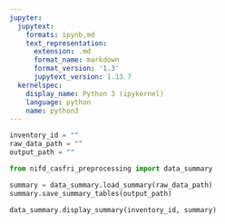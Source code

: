 ```yaml
---
jupyter:
  jupytext:
    formats: ipynb,md
    text_representation:
      extension: .md
      format_name: markdown
      format_version: '1.3'
      jupytext_version: 1.13.7
  kernelspec:
    display_name: Python 3 (ipykernel)
    language: python
    name: python3
---
```


```python tags=["parameters"]
inventory_id = ""
raw_data_path = ""
output_path = ""
```

```python
from nifd_casfri_preprocessing import data_summary
```


```python
summary = data_summary.load_summary(raw_data_path)
summary.save_summary_tables(output_path)
```


```python
data_summary.display_summary(inventory_id, summary)
```
